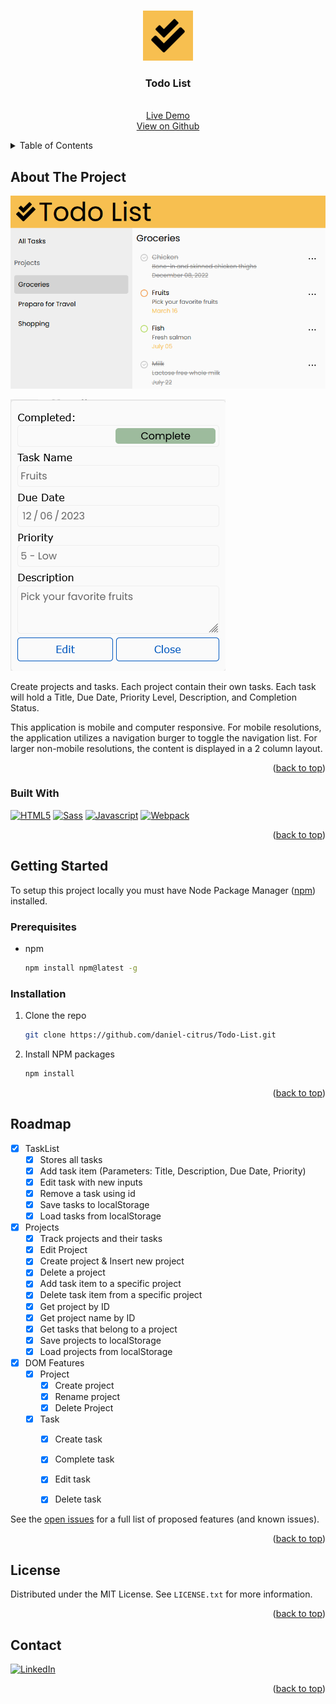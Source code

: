 <a name="readme-top"></a>
<!-- PROJECT LOGO -->
<br />
<div align="center">
  <a href="https://github.com/daniel-citrus/Task-List">
    <img src="src/style/media/todologo.png" alt="Logo" width="80" height="80">
  </a>

<h3 align="center">Todo List</h3>
  <p align="center">
    <br />
    <a href="https://listofthingstodo.netlify.app/">Live Demo</a>
    <br />
    <a href="https://github.com/daniel-citrus/Task-List">View on Github</a>
  </p>
</div>

<!-- TABLE OF CONTENTS -->
<details>
  <summary>Table of Contents</summary>
  <ol>
    <li>
      <a href="#about-the-project">About The Project</a>
      <ul>
        <li><a href="#built-with">Built With</a></li>
      </ul>
    </li>
    <li>
      <a href="#getting-started">Getting Started</a>
      <ul>
        <li><a href="#prerequisites">Prerequisites</a></li>
        <li><a href="#installation">Installation</a></li>
      </ul>
    </li>
    <li><a href="#roadmap">Roadmap</a></li>
    <li><a href="#license">License</a></li>
    <li><a href="#contact">Contact</a></li>
  </ol>
</details>

<!-- ABOUT THE PROJECT -->
## About The Project

![Todo List][product-screenshot1]

![Todo List][product-screenshot2]

Create projects and tasks. Each project contain their own tasks. Each task will hold a Title, Due Date, Priority Level, Description, and Completion Status.

This application is mobile and computer responsive. For mobile resolutions, the application utilizes a navigation burger to toggle the navigation list. For larger non-mobile resolutions, the content is displayed in a 2 column layout.

<p align="right">(<a href="#readme-top">back to top</a>)</p>

### Built With
[![HTML5][html5-shield]][html5-url]
[![Sass][sass-shield]][sass-url]
[![Javascript][javascript-shield]][javascript-url]
[![Webpack][webpack-shield]][webpack-url]

<p align="right">(<a href="#readme-top">back to top</a>)</p>

<!-- GETTING STARTED -->
## Getting Started

To setup this project locally you must have Node Package Manager ([npm](https://docs.npmjs.com/downloading-and-installing-node-js-and-npm)) installed.

### Prerequisites

* npm

  ```sh
  npm install npm@latest -g
  ```

### Installation

1. Clone the repo

   ```sh
   git clone https://github.com/daniel-citrus/Todo-List.git
   ```

2. Install NPM packages

   ```sh
   npm install
   ```

<p align="right">(<a href="#readme-top">back to top</a>)</p>

<!-- ROADMAP -->
## Roadmap

* [x] TaskList
  * [x] Stores all tasks
  * [x] Add task item (Parameters: Title, Description, Due Date, Priority)
  * [x] Edit task with new inputs
  * [x] Remove a task using id
  * [x] Save tasks to localStorage
  * [x] Load tasks from localStorage
* [x] Projects
  * [x] Track projects and their tasks
  * [x] Edit Project
  * [x] Create project & Insert new project
  * [x] Delete a project
  * [x] Add task item to a specific project
  * [x] Delete task item from a specific project
  * [x] Get project by ID
  * [x] Get project name by ID
  * [x] Get tasks that belong to a project
  * [x] Save projects to localStorage
  * [x] Load projects from localStorage
* [x] DOM Features
  * [x] Project
    * [x] Create project
    * [x] Rename project
    * [x] Delete Project
  * [x] Task 
    * [x] Create task
    * [x] Complete task
    * [x] Edit task
    * [x] Delete task


See the [open issues](https://github.com/daniel-citrus/Todo-List/issues) for a full list of proposed features (and known issues).

<p align="right">(<a href="#readme-top">back to top</a>)</p>

<!-- LICENSE -->
## License

Distributed under the MIT License. See `LICENSE.txt` for more information.

<p align="right">(<a href="#readme-top">back to top</a>)</p>

<!-- CONTACT -->
## Contact

[![LinkedIn][linkedin-shield]][linkedin-url]
<p align="right">(<a href="#readme-top">back to top</a>)</p>

<!-- MARKDOWN LINKS & IMAGES -->
<!-- https://www.markdownguide.org/basic-syntax/#reference-style-links -->
[linkedin-shield]: https://img.shields.io/badge/-LinkedIn-black.svg?style=for-the-badge&logo=linkedin&colorB=555
[linkedin-url]: https://linkedin.com/in/calvo-daniel
[product-screenshot]: readmefiles/sim%20white_animated.svg
[html5-shield]: https://img.shields.io/badge/HTML5-%23222222?style=for-the-badge&logo=html5&logoColor=%23E34F26
[html5-url]: https://html.spec.whatwg.org/
[sass-shield]: https://img.shields.io/badge/SASS-%23CC6699?style=for-the-badge&logo=sass&logoColor=white
[sass-url]: https://sass-lang.com/
[webpack-shield]: https://img.shields.io/badge/Webpack-%238DD6F9?style=for-the-badge&logo=webpack&logoColor=white
[webpack-url]: https://webpack.js.org/
[javascript-shield]: https://img.shields.io/badge/Javascript-%232e302c?style=for-the-badge&logo=javascript&logoColor=%23F7DF1E
[javascript-url]: https://developer.mozilla.org/en-US/docs/Web/JavaScript
[product-screenshot1]: /src/style/media/sc.png
[product-screenshot2]: /src/style/media/taskdetails.png
